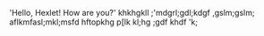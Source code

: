 'Hello, Hexlet! How are you?' 
khkhgkll
;'mdgrl;gdl;kdgf
,gslm;gslm;
aflkmfasl;mkl;msfd
hftopkhg
p[lk
kl;hg
;gdf
khdf
'k;

